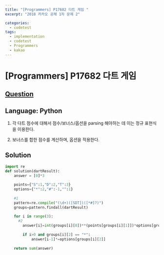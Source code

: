 ```yaml
---
title: "[Programmers] P17682 다트 게임 "
excerpt: "2018 카카오 공채 1차 문제 2"

categories:
  - codetest
tags:
  - implementation
  - codetest
  - Programmers
  - kakao
---
```

# [Programmers] P17682 다트 게임
## [Question](https://school.programmers.co.kr/learn/courses/30/lessons/17682)
## Language: Python

1. 각 다트 점수에 대해서 점수/보너스/옵션을 parsing 해야하는 데 이는 정규 표현식을 이용한다.

2. 보너스를 합한 점수를 계산하며, 옵션을 적용한다.


## Solution

```python
import re
def solution(dartResult):
    answer = [0]*3
    
    points={"S":1,"D":2,"T":3}
    options={"*":2,"#":-1,"":1}
    
    #1
    pattern=re.compile("(\d+)([SDT])([*#]?)")
    groups=pattern.findall(dartResult)
    
    for i in range(3):
      #2
        answer[i]=int(groups[i][0])**(points[groups[i][1]])*options[groups[i][2]]
        
        if i>0 and groups[i][2] == "*":
            answer[i-1]*=options[groups[i][2]]
        
    return sum(answer)
```
